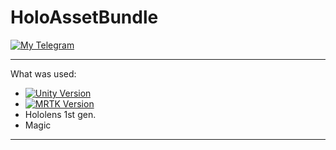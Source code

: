 HoloAssetBundle
========================

[![My Telegram](https://img.shields.io/badge/Telegram-%40D__o__r__G-blue)](https://t.me/D_o_r_G)
***
What was used:
  - [![Unity Version](https://img.shields.io/badge/unity-2018.4.21-blue.svg)](https://unity3d.com/get-unity/download)
  - [![MRTK Version](https://img.shields.io/badge/Microsoft-MRTK%202.4.0-green)](https://github.com/microsoft/MixedRealityToolkit-Unity/releases/tag/v2.4.0)
  - Hololens 1st gen.
  - Magic
***



